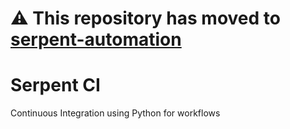 # :warning: **This repository has moved to [serpent-automation](https://github.com/serpent-automation/serpent-automation)**

# Serpent CI

Continuous Integration using Python for workflows
